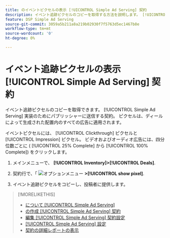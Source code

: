 ```yaml
---
title: のイベントピクセルの表示 [!UICONTROL Simple Ad Serving] 契約
description: イベント追跡ピクセルのコピーを取得する方法を説明します。 [!UICONTROL Simple Ad Serving] 契約
feature: DSP Simple Ad Serving
source-git-commit: 3059a5b211a8a219b02930f7f5763d5ec1467b8e
workflow-type: tm+mt
source-wordcount: '0'
ht-degree: 0%

---
```


# イベント追跡ピクセルの表示 [!UICONTROL Simple Ad Serving] 契約

イベント追跡ピクセルのコピーを取得できます。 [!UICONTROL Simple Ad Serving] 実装のためにパブリッシャーに送信する契約。 ピクセルは、ディールによって生成された配置内のすべての広告に適用されます。

イベントピクセルには、 [!UICONTROL Clickthrough] ピクセルと [!UICONTROL Impression] ピクセル。 ビデオおよびオーディオ広告には、四分位数ごとに ( [!UICONTROL 25% Complete] から [!UICONTROL 100% Complete]) をクリックします。

1. メインメニューで、 **[!UICONTROL Inventory]>[!UICONTROL Deals]**.

1. 契約行で、「 ![オプションメニュー](/help/dsp/assets/options-menu.png) **>[!UICONTROL show pixel]**.

1. イベント追跡ピクセルをコピーし、投稿者に提供します。

>[!MORELIKETHIS]
>
>* [について [!UICONTROL Simple Ad Serving]](simple-deal-about.md)
>* [の作成 [!UICONTROL Simple Ad Serving] 契約](simple-deal-create.md)
>* [編集 [!UICONTROL Simple Ad Serving] 契約設定](simple-deal-edit.md)
>* [[!UICONTROL Simple Ad Serving] 設定](simple-deal-settings.md)
>* [契約の詳細レポートの表示](/help/dsp/inventory/deal-view-report.md)

